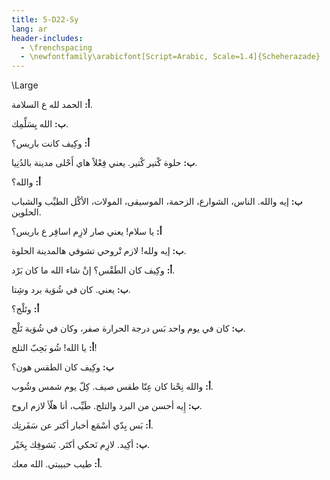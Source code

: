 ```yaml
---
title: 5-D22-Sy
lang: ar
header-includes:
  - \frenchspacing
  - \newfontfamily\arabicfont[Script=Arabic, Scale=1.4]{Scheherazade}
---
```


\Large


**أ:** الحمد لله ع السلامة.

**ب:** الله يِسَلِّمِك. 

**أ:** وكِيف كانت باريس؟

**ب:** حلوة كْتير كْتير. يعني فِعْلاً هاي أَحْلى مدينة بالدُنِيا.

**أ:** والله؟

**ب:** إيه والله. الناس، الشوارع، الزحمة، الموسيقى، المولات، الأكْل الطيِّب والشباب الحلوين.

**أ:** يا سلام! يعني صار لازِم اسافِر ع باريس؟ 

**ب:** إيه ولله! لازم تْروحي تشوفي هالمدينة الحلوة. 

**أ:** وكِيف كان الطَقْس؟ إنْ شاء الله ما كان بَرْد.

**ب:** يعني. كان في شُوَية برد وشِتا.

**أ:** وتَلْج؟

**ب:** كان في يوم واحد بَس درجة الحرارة صفر، وكان في شُوَية تَلْج.

**أ:** يا الله! شُو بَحِبّ التلج!

**ب:** وكِيف كان الطقس هون؟

**أ:** والله نِحْنا كان عِنّا طقس صيف. كِلّ يوم شمس وشُوب.

**ب:** إِيه أحسن من البرد والتلج. طَيِّب، أنا هلّأ لازم اروح.

**أ:** بَس بِدّي أسْمَع أخبار أكتر عن سَفَرتِك.

**ب:** أكِيد. لازِم نَحكي أكتَر. بَشوفِك بِخَيْر. 

**أ:** طيب حبيبتي. الله معك.

